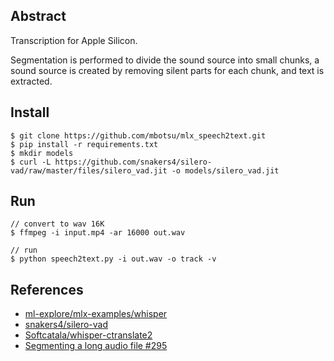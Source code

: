 ## Abstract
Transcription for Apple Silicon.

Segmentation is performed to divide the sound source into small chunks, a sound source is created by removing silent parts for each chunk, and text is extracted.

## Install
```
$ git clone https://github.com/mbotsu/mlx_speech2text.git
$ pip install -r requirements.txt
$ mkdir models
$ curl -L https://github.com/snakers4/silero-vad/raw/master/files/silero_vad.jit -o models/silero_vad.jit 
```

## Run
```
// convert to wav 16K
$ ffmpeg -i input.mp4 -ar 16000 out.wav

// run
$ python speech2text.py -i out.wav -o track -v
```

## References
- [ml-explore/mlx-examples/whisper](https://github.com/ml-explore/mlx-examples/tree/main/whisper)
- [snakers4/silero-vad](https://github.com/snakers4/silero-vad)
- [Softcatala/whisper-ctranslate2](https://github.com/Softcatala/whisper-ctranslate2)
- [Segmenting a long audio file #295](https://github.com/snakers4/silero-vad/discussions/295)
